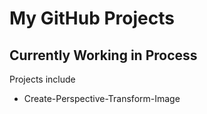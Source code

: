 My GitHub Projects
==================

Currently Working in Process
----------------------------

Projects include
- Create-Perspective-Transform-Image
